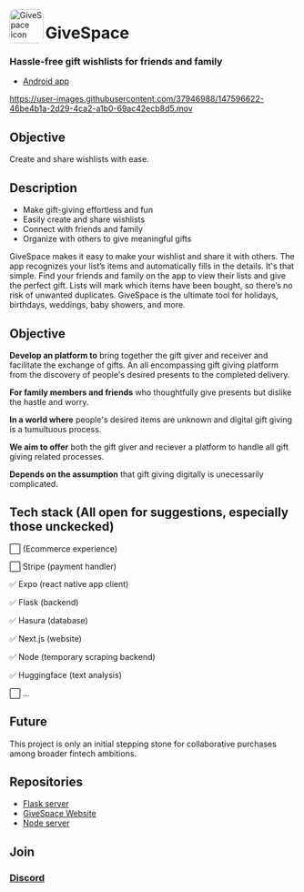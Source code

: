 <img src="https://pbs.twimg.com/media/FGSSACWXEAcy0Qy?format=jpg&name=small" align="left"
     alt="GiveSpace icon" width="60" style="border-radius: 10px;" height="60">
# GiveSpace
### Hassle-free gift wishlists for friends and family
- [Android app](https://play.google.com/store/apps/details?id=com.reservadex)



https://user-images.githubusercontent.com/37946988/147596622-46be4b1a-2d29-4ca2-a1b0-69ac42ecb8d5.mov



## Objective
Create and share wishlists with ease.

## Description
- Make gift-giving effortless and fun
- Easily create and share wishlists
- Connect with friends and family
- Organize with others to give meaningful gifts

GiveSpace makes it easy to make your wishlist and share it with others. The app recognizes your list’s items and automatically fills in the details. It's that simple.
Find your friends and family on the app to view their lists and give the perfect gift. Lists will mark which items have been bought, so there’s no risk of unwanted duplicates.
GiveSpace is the ultimate tool for holidays, birthdays, weddings, baby showers, and more.



## Objective
**Develop an platform to** bring together the gift giver and receiver and facilitate the exchange of gifts. An all encompassing gift giving platform from the discovery of people's desired presents to the completed delivery.

**For family members and friends** who thoughtfully give presents but dislike the hastle and worry.

**In a world where** people's desired items are unknown and digital gift giving is a tumultuous process.

**We aim to offer** both the gift giver and reciever a platform to handle all gift giving related processes.

**Depends on the assumption** that gift giving digitally is unecessarily complicated.

## Tech stack (All open for suggestions, especially those unckecked)

⬜ (Ecommerce experience)

⬜ Stripe (payment handler)

✅ Expo (react native app client)

✅ Flask (backend)

✅ Hasura (database)

✅ Next.js (website)

✅ Node (temporary scraping backend)

✅ Huggingface (text analysis)

⬜ ...

## Future
This project is only an initial stepping stone for collaborative purchases among broader fintech ambitions.

## Repositories

- [Flask server](https://github.com/CakeCrusher/GiveSpace-backend)
- [GiveSpace Website](https://github.com/CakeCrusher/GiveSpace-Website)
- [Node server](https://github.com/CakeCrusher/GiveSpace-node)

## Join
### [Discord](https://discord.gg/Edx24FEHmB)
